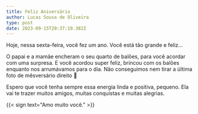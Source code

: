 ```yaml
---
title: Feliz Aniversário
author: Lucas Sousa de Oliveira
type: post
date: 2023-09-15T20:37:19.382Z
---
```


Hoje, nessa sexta-feira, você fez um ano.
Você está tão grande e feliz...

O papai e a mamãe encheram o seu quarto de balões, para você acordar com uma surpresa. E você acordou super feliz, brincou com os balões enquanto nos arrumávamos para o dia. Não conseguimos nem tirar a última foto de mêsversário direito 🤣

Espero que você tenha sempre essa energia linda e positiva, pequeno. Ela vai te trazer muitos amigos, muitas conquistas e muitas alegrias.

{{< sign text="Amo muito você." >}}
